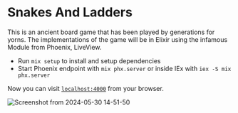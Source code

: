 # Snakes And Ladders

This is an ancient board game that has been played by generations for yorns. The implementations of the game will be in Elixir using the infamous Module from Phoenix, LiveView.

  * Run `mix setup` to install and setup dependencies
  * Start Phoenix endpoint with `mix phx.server` or inside IEx with `iex -S mix phx.server`

Now you can visit [`localhost:4000`](http://localhost:4000) from your browser.

![Screenshot from 2024-05-30 14-51-50](https://github.com/GettyOrawo/snakes-and-ladders/assets/17080976/274503ab-3b4a-4c56-a2ba-b1d301e6f42d)

